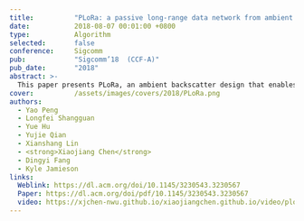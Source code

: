 ```yaml
---
title:          "PLoRa: a passive long-range data network from ambient LoRa transmissions"
date:           2018-08-07 00:01:00 +0800
type:           Algorithm
selected:       false
conference:     Sigcomm
pub:            "Sigcomm’18  (CCF-A)"
pub_date:       "2018"
abstract: >-
  This paper presents PLoRa, an ambient backscatter design that enables long-range wireless connectivity for batteryless IoT devices. PLoRa takes ambient LoRa transmissions as the excitation signals, conveys data by modulating an excitation signal into a new standard LoRa "chirp" signal, and shifts this new signal to a different LoRa channel to be received at a gateway faraway. PLoRa achieves this by a holistic RF front-end hardware and software design, including a low-power packet detection circuit, a blind chirp modulation algorithm and a low-power energy management circuit. To form a complete ambient LoRa backscatter network, we integrate a light-weight backscatter signal decoding algorithm with a MAC-layer protocol that work together to make coexistence of PLoRa tags and active LoRa nodes possible in the network. We prototype PLoRa on a four-layer printed circuit board, and test it in various outdoor and indoor environments. Our experimental results demonstrate that our prototype PCB PLoRa tag can backscatter an ambient LoRa transmission sent from a nearby LoRa node (20 cm away) to a gateway up to 1.1 km away, and deliver 284 bytes data every 24 minutes indoors, or every 17 minutes outdoors. We also simulate a 28-nm low-power FPGA based prototype whose digital baseband processor achieves 220 μW power consumption.
cover:          /assets/images/covers/2018/PLoRa.png
authors:
  - Yao Peng
  - Longfei Shangguan
  - Yue Hu
  - Yujie Qian
  - Xianshang Lin
  - <strong>Xiaojiang Chen</strong>
  - Dingyi Fang
  - Kyle Jamieson
links:
  Weblink: https://dl.acm.org/doi/10.1145/3230543.3230567
  Paper: https://dl.acm.org/doi/pdf/10.1145/3230543.3230567
  video: https://xjchen-nwu.github.io/xiaojiangchen.github.io/video/plora/plora.html
---
```

